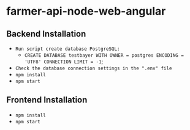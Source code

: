 # farmer-api-node-web-angular

## Backend Installation

* `Run script create database PostgreSQL:`
    * `CREATE DATABASE testbayer WITH OWNER = postgres ENCODING = 'UTF8' CONNECTION LIMIT = -1`;
* `Check the database connection settings in the ".env" file`
* `npm install`
* `npm start`


## Frontend Installation

* `npm install`
* `npm start`
